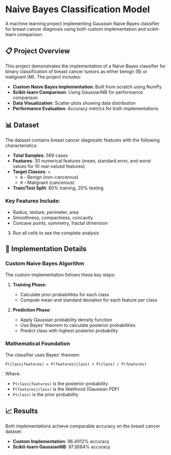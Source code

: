 # Naive Bayes Classification Model

A machine learning project implementing Gaussian Naive Bayes classifier for breast cancer diagnosis using both custom implementation and scikit-learn comparison.

## 📋 Project Overview

This project demonstrates the implementation of a Naive Bayes classifier for binary classification of breast cancer tumors as either benign (B) or malignant (M). The project includes:

- **Custom Naive Bayes Implementation**: Built from scratch using NumPy
- **Scikit-learn Comparison**: Using GaussianNB for performance comparison
- **Data Visualization**: Scatter plots showing data distribution
- **Performance Evaluation**: Accuracy metrics for both implementations

## 📊 Dataset

The dataset contains breast cancer diagnostic features with the following characteristics:

- **Total Samples**: 569 cases
- **Features**: 30 numerical features (mean, standard error, and worst values for 10 real-valued features)
- **Target Classes**: +
  - `B` - Benign (non-cancerous)
  - `M` - Malignant (cancerous)
- **Train/Test Split**: 80% training, 20% testing

### Key Features Include:
- Radius, texture, perimeter, area
- Smoothness, compactness, concavity
- Concave points, symmetry, fractal dimension

3. Run all cells to see the complete analysis

## 🔧 Implementation Details

### Custom Naive Bayes Algorithm

The custom implementation follows these key steps:

1. **Training Phase**:
   - Calculate prior probabilities for each class
   - Compute mean and standard deviation for each feature per class
   
2. **Prediction Phase**:
   - Apply Gaussian probability density function
   - Use Bayes' theorem to calculate posterior probabilities
   - Predict class with highest posterior probability

### Mathematical Foundation

The classifier uses Bayes' theorem:

```
P(class|features) = P(features|class) × P(class) / P(features)
```

Where:
- `P(class|features)` is the posterior probability
- `P(features|class)` is the likelihood (Gaussian PDF)
- `P(class)` is the prior probability

## 📈 Results

Both implementations achieve comparable accuracy on the breast cancer dataset:

- **Custom Implementation**: 96.4912% accuracy
- **Scikit-learn GaussianNB**: 97.3684% accuracy
